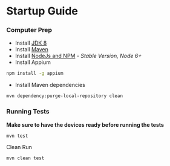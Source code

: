 # Startup Guide

### Computer Prep

- Install [JDK 8](http://www.oracle.com/technetwork/pt/java/javase/downloads/jdk8-downloads-2133151.html)
- Install [Maven](https://maven.apache.org/install.html)
- Install [NodeJs and NPM](https://nodejs.org) - *Stable Version, Node 6+*
- Install Appium
```bash
npm install -g appium
```
- Install Maven dependencies 
```bash
mvn dependency:purge-local-repository clean
```

### Running Tests
**Make sure to have the devices ready before running the tests**
```bash
mvn test
```

Clean Run
```bash
mvn clean test
```